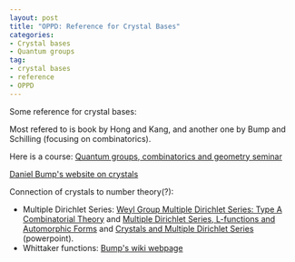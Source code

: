 ```yaml
---
layout: post
title: "OPPD: Reference for Crystal Bases"
categories: 
- Crystal bases
- Quantum groups
tag: 
- crystal bases
- reference
- OPPD
---
```


Some reference for crystal bases:

Most refered to is book by Hong and Kang, and another one by 
Bump and Schilling (focusing on combinatorics). 

Here is a course: 
[Quantum groups, combinatorics and geometry seminar](http://webpages.math.luc.edu/~ptingley/oldseminars/QuantumGroupsSpring2011/index.html#April29a)

[Daniel Bump's website on crystals](http://sporadic.stanford.edu/crystals/)

Connection of crystals to number theory(?):
* Multiple Dirichlet Series:
[Weyl Group Multiple Dirichlet Series: Type A Combinatorial Theory](https://press.princeton.edu/books/paperback/9780691150666/weyl-group-multiple-dirichlet-series)
and [Multiple Dirichlet Series, L-functions and Automorphic Forms](https://www.springer.com/us/book/9780817683337) and [Crystals and Multiple Dirichlet Series](http://sporadic.stanford.edu/bump/match/newyork.pdf) (powerpoint). 
* Whittaker functions:
[Bump's wiki webpage](http://sporadic.stanford.edu/bump/whittaker/)